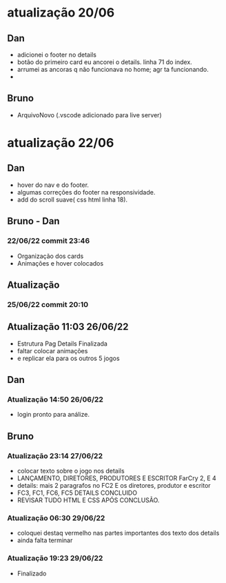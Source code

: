 # atualização 20/06

## Dan
- adicionei o footer no details
- botão do primeiro card eu ancorei o details. linha 71 do index.
- arrumei as ancoras q não funcionava no home; agr ta funcionando.
-

## Bruno
- ArquivoNovo (.vscode adicionado para live server)


# atualização 22/06

## Dan

- hover do nav e do footer.
- algumas correções do footer na responsividade.
- add do scroll suave( css html linha 18).

## Bruno - Dan
### 22/06/22 commit 23:46
- Organização dos cards
- Animações e hover colocados

## Atualização
### 25/06/22 commit 20:10

## Atualização 11:03 26/06/22
- Estrutura Pag Details Finalizada
- faltar colocar animações 
- e replicar ela para os outros 5 jogos

## Dan

### Atualização 14:50 26/06/22

- login pronto para análize.

## Bruno

### Atualização 23:14 27/06/22
- colocar texto sobre o jogo nos details 
- LANÇAMENTO, DIRETORES, PRODUTORES E ESCRITOR  FarCry 2, E 4
- details: mais 2 paragrafos no FC2 E os diretores, produtor e escritor
- FC3, FC1, FC6, FC5  DETAILS CONCLUIDO
- REVISAR TUDO HTML E CSS APÓS CONCLUSÃO.

### Atualização  06:30 29/06/22
- coloquei destaq vermelho nas partes importantes dos texto dos details
- ainda falta terminar

### Atualização 19:23 29/06/22

- Finalizado 